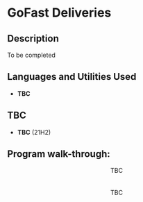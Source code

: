 <h1>GoFast Deliveries</h1>


<h2>Description</h2>
To be completed
<br />


<h2>Languages and Utilities Used</h2>

- <b>TBC</b> 


<h2>TBC </h2>

- <b>TBC</b> (21H2)

<h2>Program walk-through:</h2>

<p align="center">
TBC <br/>
<br />
<br />
TBC  <br/>
<br />
<br />
